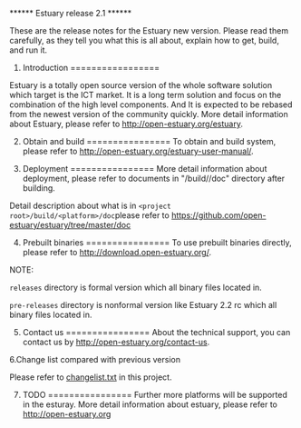 ******  Estuary release 2.1 ******

These are the release notes for the Estuary new version. Please read them carefully, as they tell you what this is all about, explain how to get, build, and run it.


1. Introduction 
=================

  Estuary is a totally open source version of the whole software solution which target is the ICT market. It is a long term solution and focus on the combination of the high level components. And It is expected to be rebased from the newest version of the community quickly.
  More detail information about Estuary, please refer to http://open-estuary.org/estuary.

2. Obtain and build
================
  To obtain and build system, please refer to http://open-estuary.org/estuary-user-manual/.

3. Deployment
================
  More detail information about deployment, please refer to documents in "<project root>/build/<platform>/doc" directory after building.
  
  Detail description about what is in `<project root>/build/<platform>/doc`please refer to https://github.com/open-estuary/estuary/tree/master/doc

4. Prebuilt binaries
================
To use prebuilt binaries directly, please refer to http://download.open-estuary.org/.

NOTE:
  
`releases` directory is formal version which all binary files located in.
  
`pre-releases` directory is nonformal version like Estuary  2.2 rc<number> which all binary files located in. 

5. Contact us
================
  About the technical support, you can contact us by http://open-estuary.org/contact-us.

6.Change list compared with previous version

  Please refer to [changelist.txt](https://github.com/open-estuary/estuary/blob/master/README.md) in this project.

7. TODO
================
  Further more platforms will be supported in the esturay.
  More detail information about estuary, please refer to
  http://open-estuary.org
